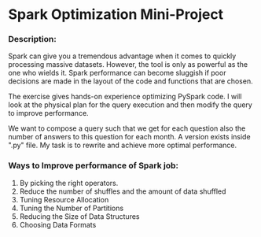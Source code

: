 # Spark Optimization Mini-Project

### Description:
Spark can give you a tremendous advantage when it comes to quickly processing massive datasets. However, the tool is only as powerful as the one who wields it. Spark performance can become sluggish if poor decisions are made in the layout of the code and functions that are chosen.

The exercise gives hands-on experience optimizing PySpark code. I will look at the physical plan for the query execution and then modify the query to improve performance.

We want to compose a query such that we get for each question also the number of answers to this question for each month. A version exists inside ".py" file. My task is to rewrite and achieve more optimal performance.

### Ways to Improve performance of Spark job:
1. By picking the right operators.
2. Reduce the number of shuffles and the amount of data shuffled
3. Tuning Resource Allocation
4. Tuning the Number of Partitions
5. Reducing the Size of Data Structures
6. Choosing Data Formats

